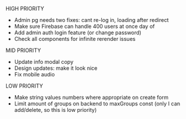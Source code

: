 HIGH PRIORITY

- Admin pg needs two fixes: cant re-log in, loading after redirect
- Make sure Firebase can handle 400 users at once day of
- Add admin auth login feature (or change password)
- Check all components for infinite rerender issues

MID PRIORITY

- Update info modal copy
- Design updates: make it look nice
- Fix mobile audio

LOW PRIORITY

- Make string values numbers where appropriate on create form
- Limit amount of groups on backend to maxGroups const (only I can add/delete,
  so this is low priority)
